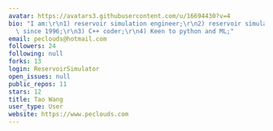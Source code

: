 ```yaml
---
avatar: https://avatars3.githubusercontent.com/u/16694430?v=4
bio: "I am:\r\n1) reservoir simulation engineer;\r\n2) reservoir simulator developer\
  \ since 1996;\r\n3) C++ coder;\r\n4) Keen to python and ML;"
email: peclouds@hotmail.com
followers: 24
following: null
forks: 13
login: ReservoirSimulator
open_issues: null
public_repos: 11
stars: 12
title: Tao Wang
user_type: User
website: https://www.peclouds.com
---
```

